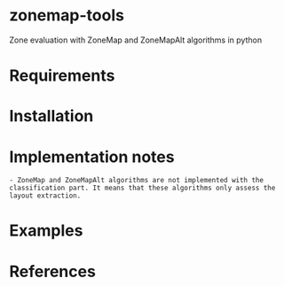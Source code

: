 # zonemap-tools
Zone evaluation with ZoneMap and ZoneMapAlt algorithms in python

# Requirements

# Installation

# Implementation notes
    - ZoneMap and ZoneMapAlt algorithms are not implemented with the classification part. It means that these algorithms only assess the layout extraction.
# Examples

# References
